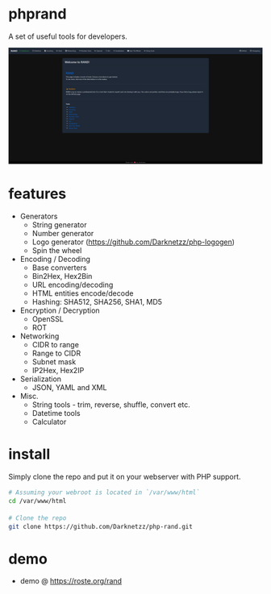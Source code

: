 # phprand

A set of useful tools for developers.

![Rand](images/image.png)

# features
* Generators
  * String generator
  * Number generator
  * Logo generator (https://github.com/Darknetzz/php-logogen)
  * Spin the wheel
* Encoding / Decoding
  * Base converters
  * Bin2Hex, Hex2Bin
  * URL encoding/decoding
  * HTML entities encode/decode
  * Hashing: SHA512, SHA256, SHA1, MD5
* Encryption / Decryption
  * OpenSSL
  * ROT
* Networking
  * CIDR to range
  * Range to CIDR
  * Subnet mask
  * IP2Hex, Hex2IP
* Serialization
  * JSON, YAML and XML
* Misc.
  * String tools - trim, reverse, shuffle, convert etc.
  * Datetime tools
  * Calculator

# install
Simply clone the repo and put it on your webserver with PHP support.

```bash
# Assuming your webroot is located in `/var/www/html`
cd /var/www/html

# Clone the repo
git clone https://github.com/Darknetzz/php-rand.git
```

# demo
* demo @ https://roste.org/rand
